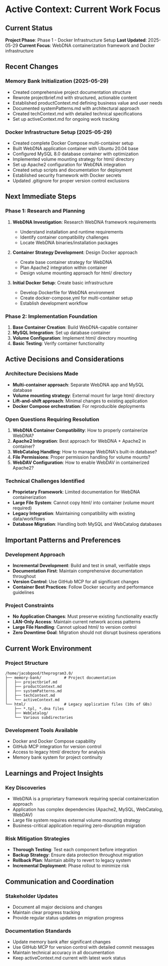 # Active Context: Current Work Focus

## Current Status
**Project Phase**: Phase 1 - Docker Infrastructure Setup
**Last Updated**: 2025-05-29
**Current Focus**: WebDNA containerization framework and Docker infrastructure

## Recent Changes
### Memory Bank Initialization (2025-05-29)
- Created comprehensive project documentation structure
- Rewrote projectbrief.md with structured, actionable content
- Established productContext.md defining business value and user needs
- Documented systemPatterns.md with architectural approach
- Created techContext.md with detailed technical specifications
- Set up activeContext.md for ongoing work tracking

### Docker Infrastructure Setup (2025-05-29)
- Created complete Docker Compose multi-container setup
- Built WebDNA application container with Ubuntu 20.04 base
- Configured MySQL 8.0 database container with optimization
- Implemented volume mounting strategy for html/ directory
- Set up Apache2 configuration for WebDNA integration
- Created setup scripts and documentation for deployment
- Established security framework with Docker secrets
- Updated .gitignore for proper version control exclusions

## Next Immediate Steps
### Phase 1: Research and Planning
1. **WebDNA Investigation**: Research WebDNA framework requirements
   - Understand installation and runtime requirements
   - Identify container compatibility challenges
   - Locate WebDNA binaries/installation packages

2. **Container Strategy Development**: Design Docker approach
   - Create base container strategy for WebDNA
   - Plan Apache2 integration within container
   - Design volume mounting approach for html/ directory

3. **Initial Docker Setup**: Create basic infrastructure
   - Develop Dockerfile for WebDNA environment
   - Create docker-compose.yml for multi-container setup
   - Establish development workflow

### Phase 2: Implementation Foundation
1. **Base Container Creation**: Build WebDNA-capable container
2. **MySQL Integration**: Set up database container
3. **Volume Configuration**: Implement html/ directory mounting
4. **Basic Testing**: Verify container functionality

## Active Decisions and Considerations
### Architecture Decisions Made
- **Multi-container approach**: Separate WebDNA app and MySQL database
- **Volume mounting strategy**: External mount for large html/ directory
- **Lift-and-shift approach**: Minimal changes to existing application
- **Docker Compose orchestration**: For reproducible deployments

### Open Questions Requiring Resolution
1. **WebDNA Container Compatibility**: How to properly containerize WebDNA?
2. **Apache2 Integration**: Best approach for WebDNA + Apache2 in container?
3. **WebCatalog Handling**: How to manage WebDNA's built-in database?
4. **File Permissions**: Proper permission handling for volume mounts?
5. **WebDAV Configuration**: How to enable WebDAV in containerized Apache2?

### Technical Challenges Identified
- **Proprietary Framework**: Limited documentation for WebDNA containerization
- **Large File System**: Cannot copy html/ into container (volume mount required)
- **Legacy Integration**: Maintaining compatibility with existing data/workflows
- **Database Migration**: Handling both MySQL and WebCatalog databases

## Important Patterns and Preferences
### Development Approach
- **Incremental Development**: Build and test in small, verifiable steps
- **Documentation First**: Maintain comprehensive documentation throughout
- **Version Control**: Use GitHub MCP for all significant changes
- **Container Best Practices**: Follow Docker security and performance guidelines

### Project Constraints
- **No Application Changes**: Must preserve existing functionality exactly
- **LAN-Only Access**: Maintain current network access patterns
- **Large File Handling**: Cannot upload html/ to version control
- **Zero Downtime Goal**: Migration should not disrupt business operations

## Current Work Environment
### Project Structure
```
/home/jacobgood/theprogram3.0/
├── memory-bank/          # Project documentation
│   ├── projectbrief.md
│   ├── productContext.md
│   ├── systemPatterns.md
│   ├── techContext.md
│   └── activeContext.md
└── html/                 # Legacy application files (10s of GBs)
    ├── *.tpl, *.dna files
    ├── WebCatalog/
    └── Various subdirectories
```

### Development Tools Available
- Docker and Docker Compose capability
- GitHub MCP integration for version control
- Access to legacy html/ directory for analysis
- Memory bank system for project continuity

## Learnings and Project Insights
### Key Discoveries
- WebDNA is a proprietary framework requiring special containerization approach
- Application has complex dependencies (Apache2, MySQL, WebCatalog, WebDAV)
- Large file system requires external volume mounting strategy
- Business-critical application requiring zero-disruption migration

### Risk Mitigation Strategies
- **Thorough Testing**: Test each component before integration
- **Backup Strategy**: Ensure data protection throughout migration
- **Rollback Plan**: Maintain ability to revert to legacy system
- **Incremental Deployment**: Phase rollout to minimize risk

## Communication and Coordination
### Stakeholder Updates
- Document all major decisions and changes
- Maintain clear progress tracking
- Provide regular status updates on migration progress

### Documentation Standards
- Update memory bank after significant changes
- Use GitHub MCP for version control with detailed commit messages
- Maintain technical accuracy in all documentation
- Keep activeContext.md current with latest work status
